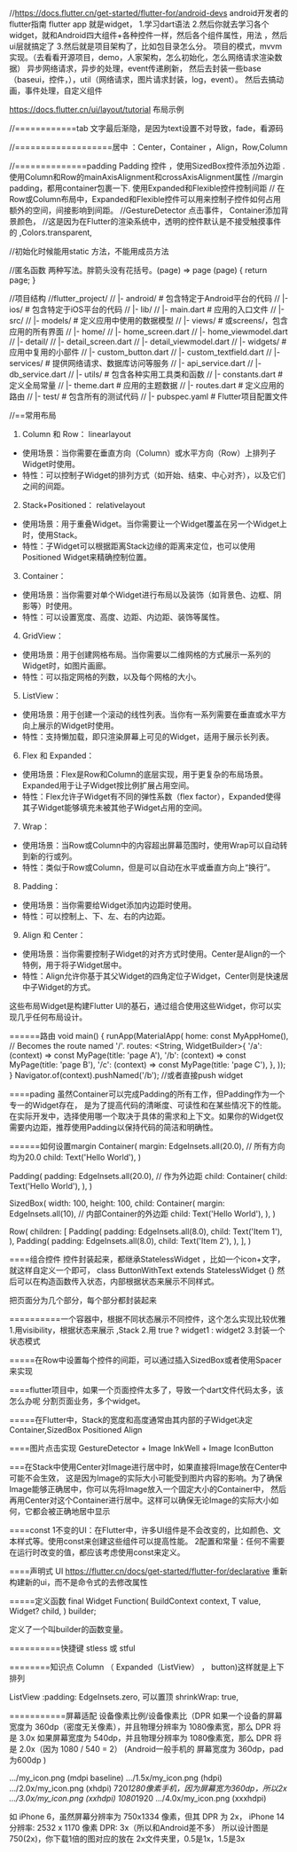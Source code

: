 

//https://docs.flutter.cn/get-started/flutter-for/android-devs android开发者的flutter指南
flutter app 就是widget，
1.学习dart语法
2.然后你就去学习各个widget，就和Android四大组件+各种控件一样，然后各个组件属性，用法 ，然后ui层就搞定了
3.然后就是项目架构了，比如包目录怎么分。 项目的模式，mvvm实现。（去看看开源项目，demo，人家架构，怎么初始化，怎么网络请求渲染数据）
异步网络请求，异步的处理，event传递刷新，
然后去封装一些base（baseui，控件，），util（网络请求，图片请求封装，log，event）。
然后去搞动画，事件处理，自定义组件

https://docs.flutter.cn/ui/layout/tutorial 布局示例


//============tab 文字最后渐隐，是因为text设置不对导致，fade，看源码

//===================居中 ：Center，Container ，Align，Row,Column

//==============padding Padding 控件 ，使用SizedBox控件添加外边距 .使用Column和Row的mainAxisAlignment和crossAxisAlignment属性
//margin padding，都用container包裹一下.  使用Expanded和Flexible控件控制间距
// 在Row或Column布局中，Expanded和Flexible控件可以用来控制子控件如何占用额外的空间，间接影响到间距。
//GestureDetector 点击事件， Container添加背景颜色，
//这是因为在Flutter的渲染系统中，透明的控件默认是不接受触摸事件的 ,Colors.transparent,

//初始化时候能用static 方法，不能用成员方法

//匿名函数 两种写法。胖箭头没有花括号。(page) => page   (page) { return page; }



//项目结构
//flutter_project/
// |- android/ # 包含特定于Android平台的代码
// |- ios/ # 包含特定于iOS平台的代码
// |- lib/
//    |- main.dart # 应用的入口文件
//    |- src/
//       |- models/ # 定义应用中使用的数据模型
//       |- views/ # 或screens/，包含应用的所有界面
//          |- home/
//             |- home_screen.dart
//             |- home_viewmodel.dart
//          |- detail/
//             |- detail_screen.dart
//             |- detail_viewmodel.dart
//       |- widgets/ # 应用中复用的小部件
//          |- custom_button.dart
//          |- custom_textfield.dart
//       |- services/ # 提供网络请求、数据库访问等服务
//          |- api_service.dart
//          |- db_service.dart
//       |- utils/ # 包含各种实用工具类和函数
//          |- constants.dart # 定义全局常量
//          |- theme.dart # 应用的主题数据
//    |- routes.dart # 定义应用的路由
// |- test/ # 包含所有的测试代码
// |- pubspec.yaml # Flutter项目配置文件


//==常用布局


1. Column 和 Row： linearlayout
- 使用场景：当你需要在垂直方向（Column）或水平方向（Row）上排列子Widget时使用。
- 特性：可以控制子Widget的排列方式（如开始、结束、中心对齐），以及它们之间的间距。

2. Stack+Positioned： relativelayout
- 使用场景：用于重叠Widget。当你需要让一个Widget覆盖在另一个Widget上时，使用Stack。
- 特性：子Widget可以根据距离Stack边缘的距离来定位，也可以使用 Positioned Widget来精确控制位置。


3. Container： 
- 使用场景：当你需要对单个Widget进行布局以及装饰（如背景色、边框、阴影等）时使用。
- 特性：可以设置宽度、高度、边距、内边距、装饰等属性。

4. GridView：
- 使用场景：用于创建网格布局。当你需要以二维网格的方式展示一系列的Widget时，如图片画廊。
- 特性：可以指定网格的列数，以及每个网格的大小。

5. ListView：
- 使用场景：用于创建一个滚动的线性列表。当你有一系列需要在垂直或水平方向上展示的Widget时使用。
- 特性：支持懒加载，即只渲染屏幕上可见的Widget，适用于展示长列表。

6. Flex 和 Expanded：
- 使用场景：Flex是Row和Column的底层实现，用于更复杂的布局场景。Expanded用于让子Widget按比例扩展占用空间。
- 特性：Flex允许子Widget有不同的弹性系数（flex factor），Expanded使得其子Widget能够填充未被其他子Widget占用的空间。

7. Wrap：
- 使用场景：当Row或Column中的内容超出屏幕范围时，使用Wrap可以自动转到新的行或列。
- 特性：类似于Row或Column，但是可以自动在水平或垂直方向上“换行”。

8. Padding：
- 使用场景：当你需要给Widget添加内边距时使用。
- 特性：可以控制上、下、左、右的内边距。

9. Align 和 Center：
- 使用场景：当你需要控制子Widget的对齐方式时使用。Center是Align的一个特例，用于将子Widget居中。
- 特性：Align允许你基于其父Widget的四角定位子Widget，Center则是快速居中子Widget的方式。

这些布局Widget是构建Flutter UI的基石，通过组合使用这些Widget，你可以实现几乎任何布局设计。




======路由
void main() {
runApp(MaterialApp(
home: const MyAppHome(), // Becomes the route named '/'.
routes: <String, WidgetBuilder>{
'/a': (context) => const MyPage(title: 'page A'),
'/b': (context) => const MyPage(title: 'page B'),
'/c': (context) => const MyPage(title: 'page C'),
},
));
}
Navigator.of(context).pushNamed('/b'); //或者直接push widget

====pading
虽然Container可以完成Padding的所有工作，但Padding作为一个专一的Widget存在，
是为了提高代码的清晰度、可读性和在某些情况下的性能。
在实际开发中，选择使用哪一个取决于具体的需求和上下文。如果你的Widget仅需要内边距，推荐使用Padding以保持代码的简洁和明确性。

======如何设置margin
Container(
margin: EdgeInsets.all(20.0), // 所有方向均为20.0
child: Text('Hello World'),
)

Padding(
padding: EdgeInsets.all(20.0), // 作为外边距
child: Container(
child: Text('Hello World'),
),
)

SizedBox(
width: 100,
height: 100,
child: Container(
margin: EdgeInsets.all(10), // 内部Container的外边距
child: Text('Hello World'),
),
)

Row(
children: <Widget>[
Padding(
padding: EdgeInsets.all(8.0),
child: Text('Item 1'),
),
Padding(
padding: EdgeInsets.all(8.0),
child: Text('Item 2'),
),
],
)

====组合控件
控件封装起来，都继承StatelessWidget ，比如一个icon+文字，就这样自定义一个即可，  class ButtonWithText extends StatelessWidget {}
然后可以在构造函数传入状态，内部根据状态来展示不同样式。

把页面分为几个部分，每个部分都封装起来

==========一个容器中，根据不同状态展示不同控件，这个怎么实现比较优雅
1.用visibility，根据状态来展示 ,Stack
2.用 true ? widget1  : widget2 
3.封装一个状态模式

=====在Row中设置每个控件的间距，可以通过插入SizedBox或者使用Spacer来实现

====flutter项目中，如果一个页面控件太多了，导致一个dart文件代码太多，该怎么办呢
分割页面业务，多个widget。

=====在Flutter中，Stack的宽度和高度通常由其内部的子Widget决定
Container,SizedBox Positioned Align

====图片点击实现
GestureDetector + Image
InkWell + Image
IconButton 

===在Stack中使用Center对Image进行居中时，如果直接将Image放在Center中可能不会生效，
这是因为Image的实际大小可能受到图片内容的影响。为了确保Image能够正确居中，你可以先将Image放入一个固定大小的Container中，
然后再用Center对这个Container进行居中。这样可以确保无论Image的实际大小如何，它都会被正确地居中显示


====const
1不变的UI：在Flutter中，许多UI组件是不会改变的，比如颜色、文本样式等。使用const来创建这些组件可以提高性能。 
2配置和常量：任何不需要在运行时改变的值，都应该考虑使用const来定义。

====声明式 UI
https://flutter.cn/docs/get-started/flutter-for/declarative
重新构建新的ui，而不是命令式的去修改属性

=====定义函数
final Widget Function(
BuildContext context,
T value,
Widget? child,
) builder;

定义了一个叫builder的函数变量。

==========快捷键
stless 或 stful 




========知识点
Column （ Expanded（ListView） ， button)这样就是上下排列

ListView :padding: EdgeInsets.zero,   可以置顶
shrinkWrap: true,


===========屏幕适配
设备像素比例/设备像素比（DPR
如果一个设备的屏幕宽度为 360dp（密度无关像素），并且物理分辨率为 1080像素宽，那么 DPR 将是 3.0x
如果屏幕宽度为 540dp，并且物理分辨率为 1080像素宽，那么 DPR 将是 2.0x（因为 1080 / 540 = 2）
(Android一般手机的 屏幕宽度为 360dp，pad为600dp )

.../my_icon.png       (mdpi baseline)
.../1.5x/my_icon.png  (hdpi)
.../2.0x/my_icon.png  (xhdpi)  720*1280像素手机，因为屏幕宽为360dp，所以2x
.../3.0x/my_icon.png  (xxhdpi)  1080*1920
.../4.0x/my_icon.png  (xxxhdpi)

如 iPhone 6，虽然屏幕分辨率为 750x1334 像素，但其 DPR 为 2x，
iPhone 14  分辨率: 2532 x 1170 像素  DPR: 3x（所以和Android差不多）
所以设计图是750(2x)，你下载1倍的图对应的放在 2x文件夹里，0.5是1x，1.5是3x







